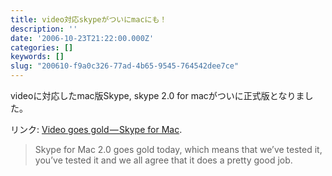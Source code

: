 ```yaml
---
title: video対応skypeがついにmacにも！
description: ''
date: '2006-10-23T21:22:00.000Z'
categories: []
keywords: []
slug: "200610-f9a0c326-77ad-4b65-9545-764542dee7ce"
---
```

videoに対応したmac版Skype, skype 2.0 for macがついに正式版となりました。

リンク: [Video goes gold — Skype for Mac](http://share.skype.com/sites/mac/2006/10/video_goes_gold.html "Video goes gold - Skype for Mac").

> Skype for Mac 2.0 goes gold today, which means that we’ve tested it, you’ve tested it and we all agree that it does a pretty good job.